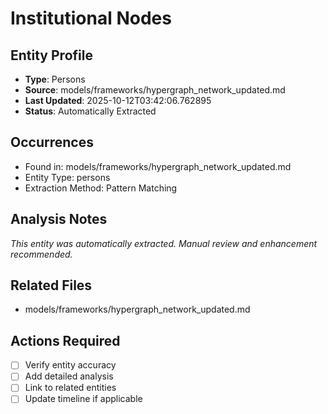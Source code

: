 # Institutional Nodes

## Entity Profile
- **Type**: Persons
- **Source**: models/frameworks/hypergraph_network_updated.md
- **Last Updated**: 2025-10-12T03:42:06.762895
- **Status**: Automatically Extracted

## Occurrences
- Found in: models/frameworks/hypergraph_network_updated.md
- Entity Type: persons
- Extraction Method: Pattern Matching

## Analysis Notes
*This entity was automatically extracted. Manual review and enhancement recommended.*

## Related Files
- models/frameworks/hypergraph_network_updated.md

## Actions Required
- [ ] Verify entity accuracy
- [ ] Add detailed analysis
- [ ] Link to related entities
- [ ] Update timeline if applicable
